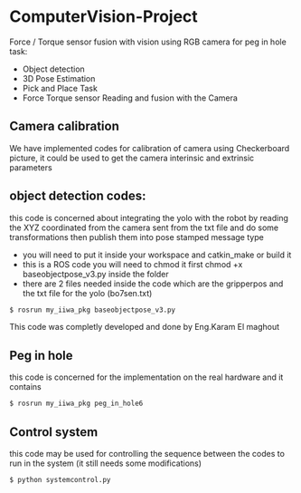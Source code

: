 # ComputerVision-Project
Force / Torque sensor fusion with vision using RGB camera for peg in hole task:

- Object detection 
- 3D  Pose Estimation 
- Pick and Place Task
- Force Torque sensor Reading and fusion with the Camera 

## Camera calibration
We have implemented codes for calibration of camera using Checkerboard picture, it could be used to get the camera interinsic and extrinsic parameters

## object detection codes:
this code is concerned about integrating the yolo with the robot by reading the XYZ coordinated from the camera sent from the txt file and do some transformations then publish them into pose stamped message type

- you will need to put it inside your workspace and catkin_make or build it 
- this is a ROS code you will need to chmod it first chmod +x baseobjectpose_v3.py inside the folder
- there are 2 files needed inside the code which are the gripperpos and the txt file for the yolo (bo7sen.txt)

```bash
$ rosrun my_iiwa_pkg baseobjectpose_v3.py
```



This code was completly developed and done by Eng.Karam El maghout 
## Peg in hole 
this code is concerned for the implementation on the real hardware and it contains 
```bash
$ rosrun my_iiwa_pkg peg_in_hole6
```


## Control system
this code may be used for controlling the sequence between the codes to run in the system
(it still needs some modifications)

```bash
$ python systemcontrol.py
```

